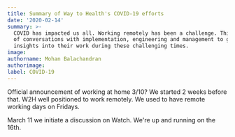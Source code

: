 ```yaml
---
title: Summary of Way to Health's COVID-19 efforts
date: '2020-02-14'
summary: >-
  COVID has impacted us all. Working remotely has been a challenge. This is set
  of conversations with implementation, engineering and management to gain some
  insights into their work during these challenging times. 
image: 
authorname: Mohan Balachandran
authorimage: 
label: COVID-19
---
```


Official announcement of working at home 3/10? We started 2 weeks before that. W2H well positioned to work remotely. We used to have remote working days on Fridays. 

March 11 we initiate a discussion on Watch. We're up and running on the 16th. 
